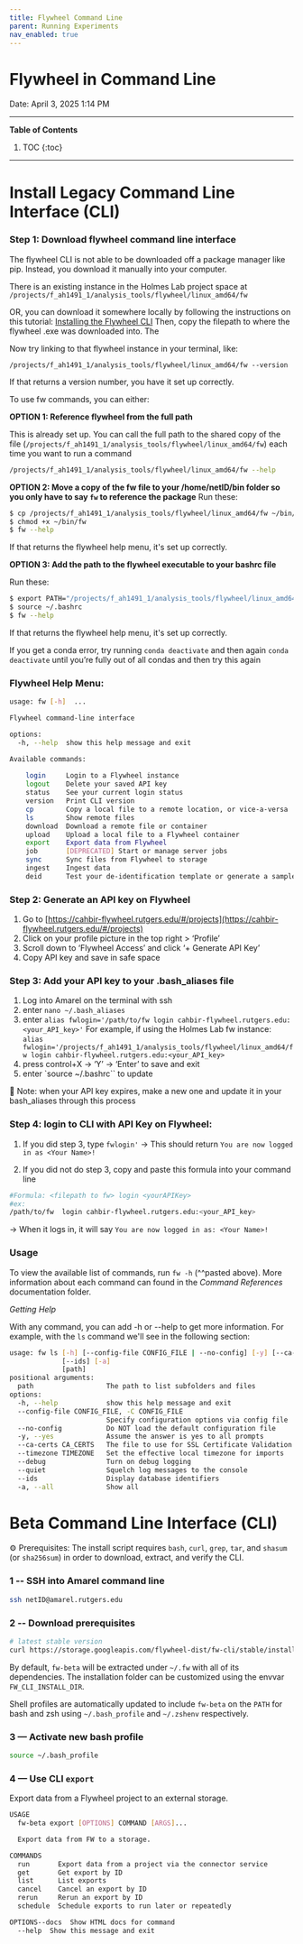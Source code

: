 ```yaml
---
title: Flywheel Command Line
parent: Running Experiments
nav_enabled: true
---
```

# Flywheel in Command Line
Date: April 3, 2025 1:14 PM

---
**Table of Contents**
1. TOC
{:toc}
---

# Install Legacy Command Line Interface (CLI)

### Step 1: Download flywheel command line interface
The flywheel CLI is not able to be downloaded off a package manager like pip. Instead, you download it manually into your computer.

There is an existing instance in the Holmes Lab project space at `/projects/f_ah1491_1/analysis_tools/flywheel/linux_amd64/fw`

OR, you can download it somewhere locally by following the instructions on this tutorial: [Installing the Flywheel CLI](https://docs.flywheel.io/CLI/start/install/) Then, copy the filepath to where the flywheel .exe was downloaded into. The 

Now try linking to that flywheel instance in your terminal, like:
```
/projects/f_ah1491_1/analysis_tools/flywheel/linux_amd64/fw --version
```

If that returns a version number, you have it set up correctly. 

To use fw commands, you can either:

**OPTION 1: Reference flywheel from the full path**

 This is already set up. You can call the full path to the shared copy of the file (`/projects/f_ah1491_1/analysis_tools/flywheel/linux_amd64/fw`) each time you want to run a command 

```bash
/projects/f_ah1491_1/analysis_tools/flywheel/linux_amd64/fw --help
```

**OPTION 2: Move a copy of the fw file to your /home/netID/bin folder so you only have to say `fw` to reference the package**
Run these: 
```bash
$ cp /projects/f_ah1491_1/analysis_tools/flywheel/linux_amd64/fw ~/bin/
$ chmod +x ~/bin/fw
$ fw --help
```
If that returns the flywheel help menu, it's set up correctly. 

**OPTION 3: Add the path to the flywheel executable to your bashrc file**

Run these: 
```bash
$ export PATH="/projects/f_ah1491_1/analysis_tools/flywheel/linux_amd64:$PATH"
$ source ~/.bashrc
$ fw --help
```
If that returns the flywheel help menu, it's set up correctly. 

If you get a conda error, try running `conda deactivate` and then again `conda deactivate` until you’re fully out of all condas and then try this again


### Flywheel Help Menu:
```bash
usage: fw [-h]  ...

Flywheel command-line interface

options:
  -h, --help  show this help message and exit

Available commands:
  
    login     Login to a Flywheel instance
    logout    Delete your saved API key
    status    See your current login status
    version   Print CLI version
    cp        Copy a local file to a remote location, or vice-a-versa
    ls        Show remote files
    download  Download a remote file or container
    upload    Upload a local file to a Flywheel container
    export    Export data from Flywheel
    job       [DEPRECATED] Start or manage server jobs
    sync      Sync files from Flywheel to storage
    ingest    Ingest data
    deid      Test your de-identification template or generate a sample template

```

### Step 2: Generate an API key on Flywheel

1. Go to [https://cahbir-flywheel.rutgers.edu/#/projects](https://cahbir-flywheel.rutgers.edu/#/projects)
2. Click on your profile picture in the top right > ‘Profile’
3. Scroll down to ‘Flywheel Access’ and click ‘+ Generate API Key’
4. Copy API key and save in safe space

### Step 3: Add your API key to your .bash_aliases file

1. Log into Amarel on the terminal with ssh
2. enter `nano ~/.bash_aliases`
3. enter `alias fwlogin='/path/to/fw login cahbir-flywheel.rutgers.edu:<your_API_key>'`
  For example, if using the Holmes Lab fw instance: `alias fwlogin='/projects/f_ah1491_1/analysis_tools/flywheel/linux_amd64/fw login cahbir-flywheel.rutgers.edu:<your_API_key>`
4. press control+X → ‘Y’ → ‘Enter’ to save and exit 
5. enter `source ~/.bashrc`` to update

🚨 Note: when your API key expires, make a new one and update it in your bash_aliases through this process


### Step 4: login to CLI with API Key on Flywheel:

1. If you did step 3, type `fwlogin'`
  -> This should return `You are now logged in as <Your Name>!`

2. If you did not do step 3, copy and paste this formula into your command line
```bash
#Formula: <filepath to fw> login <yourAPIKey>
#ex: 
/path/to/fw  login cahbir-flywheel.rutgers.edu:<your_API_key> 
```

-> When it logs in, it will say `You are now logged in as: <Your Name>!`



### Usage

To view the available list of commands, run `fw -h` (^^pasted above). More information about each command can found in the *Command References* documentation folder.

*Getting Help*

With any command, you can add -h or --help to get more information. For example, with the `ls` command we'll see in the following section:

```bash
usage: fw ls [-h] [--config-file CONFIG_FILE | --no-config] [-y] [--ca-certs CA_CERTS] [--timezone TIMEZONE] [--debug | --quiet]
             [--ids] [-a]
             [path]
positional arguments:
  path                  The path to list subfolders and files
options:
  -h, --help            show this help message and exit
  --config-file CONFIG_FILE, -C CONFIG_FILE
                        Specify configuration options via config file
  --no-config           Do NOT load the default configuration file
  -y, --yes             Assume the answer is yes to all prompts
  --ca-certs CA_CERTS   The file to use for SSL Certificate Validation
  --timezone TIMEZONE   Set the effective local timezone for imports
  --debug               Turn on debug logging
  --quiet               Squelch log messages to the console
  --ids                 Display database identifiers
  -a, --all             Show all

```

# Beta Command Line Interface (CLI)
⚙ Prerequisites: The install script requires `bash`, `curl`, `grep`, `tar`, and `shasum` (or `sha256sum`) in order to download, extract, and verify the CLI.

### 1 -- SSH into Amarel command line

```bash
ssh netID@amarel.rutgers.edu
```

### 2 -- Download prerequisites 

```bash
# latest stable version
curl https://storage.googleapis.com/flywheel-dist/fw-cli/stable/install.sh | sh
```

By default, `fw-beta` will be extracted under `~/.fw` with all of its dependencies. The installation folder can be customized using the envvar `FW_CLI_INSTALL_DIR`.

Shell profiles are automatically updated to include `fw-beta` on the `PATH` for bash and zsh using `~/.bash_profile` and `~/.zshenv` respectively.

### 3 — Activate new bash profile

```bash
source ~/.bash_profile
```

### 4 — Use CLI `export`


Export data from a Flywheel project to an external storage.

```bash
USAGE
  fw-beta export [OPTIONS] COMMAND [ARGS]...

  Export data from FW to a storage.

COMMANDS
  run       Export data from a project via the connector service
  get       Get export by ID
  list      List exports
  cancel    Cancel an export by ID
  rerun     Rerun an export by ID
  schedule  Schedule exports to run later or repeatedly

OPTIONS--docs  Show HTML docs for command
  --help  Show this message and exit

```
